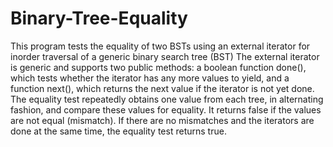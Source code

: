 # Binary-Tree-Equality
This program tests the equality of two BSTs using an external iterator for inorder traversal of a generic binary search tree (BST)
The external iterator is generic and  supports two public methods: a boolean function done(), which tests whether the 
iterator has any more values to yield, and a function next(), which returns the next value if the iterator is not yet done.
The equality test repeatedly obtains one value from each tree, in alternating fashion, and compare these values for equality. 
It returns false if the values are not equal (mismatch). If there are no mismatches and the iterators are done at the same time,
the equality test returns true.
